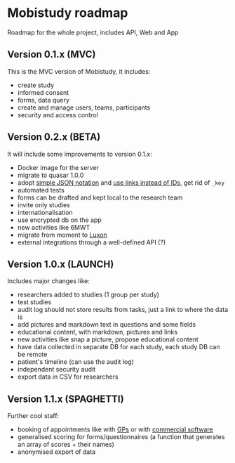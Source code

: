Mobistudy roadmap
=================

Roadmap for the whole project, includes API, Web and App

## Version 0.1.x (MVC)

This is the MVC version of Mobistudy, it includes:

- create study
- informed consent
- forms, data query
- create and manage users, teams, participants
- security and access control


## Version 0.2.x (BETA)

It will include some improvements to version 0.1.x:

- Docker image for the server
- migrate to quasar 1.0.0
- adopt [simple JSON notation](https://github.com/mpnally/Terrifically-Simple-JSON) and [use links instead of IDs](https://cloud.google.com/blog/products/application-development/api-design-why-you-should-use-links-not-keys-to-represent-relationships-in-apis), get rid of `_key`
- automated tests
- forms can be drafted and kept local to the research team
- invite only studies
- internationalisation
- use encrypted db on the app
- new activities like 6MWT
- migrate from moment to [Luxon](https://github.com/moment/luxon)
- external integrations through a well-defined API (?)


## Version 1.0.x (LAUNCH)

Includes major changes like:

- researchers added to studies (1 group per study)
- test studies
- audit log should not store results from tasks, just a link to where the data is
- add pictures and markdown text in questions and some fields
- educational content, with markdown, pictures and links
- new activities like snap a picture, propose educational content
- have data collected in separate DB for each study, each study DB can be remote
- patient's timeline (can use the audit log)
- independent security audit
- export data in CSV for researchers


## Version 1.1.x (SPAGHETTI)

Further cool staff:

- booking of appointments like with [GPs](https://developer.nhs.uk/gp-connect-specification-versions/) or with [commercial software](https://www.scheduleonce.com/integrations)
- generalised scoring for forms/questionnaires (a function that generates an array of scores + their names)
- anonymised export of data
